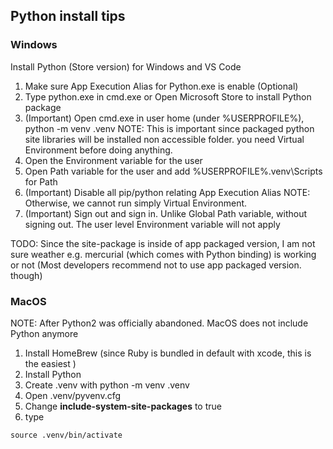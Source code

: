 ## Python install tips

### Windows

Install Python (Store version) for Windows and VS Code

1. Make sure App Execution Alias for Python.exe is enable (Optional)
2. Type python.exe in cmd.exe or Open Microsoft Store to install Python package
3. (Important) Open cmd.exe in user home (under %USERPROFILE%), python -m venv .venv
   NOTE: This is important since packaged python site libraries will be installed non accessible folder. you need Virtual Environment before doing anything.
4. Open the Environment variable for the user
5. Open Path variable for the user and add %USERPROFILE%\.venv\Scripts for Path
5. (Important) Disable all pip/python relating App Execution Alias
   NOTE: Otherwise, we cannot run simply Virtual Environment.
6. (Important) Sign out and sign in. Unlike Global Path variable, without signing out. The user level Environment variable will not apply

TODO: Since the site-package is inside of app packaged version, I am not sure weather e.g. mercurial (which comes with Python binding) is working or not (Most developers recommend not to use app packaged version. though)

### MacOS
NOTE: After Python2 was officially abandoned. MacOS does not include Python anymore

1. Install HomeBrew (since Ruby is bundled in default with xcode, this is the easiest )
2. Install Python
3. Create .venv with python -m venv .venv
4. Open .venv/pyvenv.cfg
5. Change **include-system-site-packages** to true
6. type 
```
source .venv/bin/activate
````
